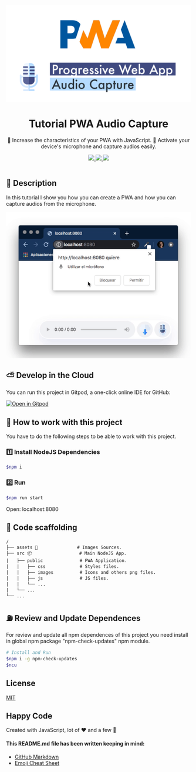 <p align="center">
  <img src="./assets/banner.png" width="600" />
</p>

<h1 align="center">Tutorial PWA Audio Capture</h1>

<p align="center">🚀 Increase the characteristics of your PWA with JavaScript. 🎤 Activate your device's microphone and capture audios easily.</p>

<p align="center">
  <a title="MIT License" href="LICENSE.md">
    <img src="https://img.shields.io/github/license/gridsome/gridsome.svg?style=flat-square&label=License&colorB=6cc24a">
  </a>
  <a title="Twitter: JoseJ_PR" href="https://twitter.com/JoseJ_PR">
    <img src="https://img.shields.io/twitter/url?color=1991DA&label=Twitter%20%40JoseJ_PR&logo=twitter&logoColor=FFFFFF&style=flat-square&url=https%3A%2F%2Ftwitter.com%2FJoseJ_PR">
  </a>  
  <a title="Github: Sponsors" href="https://github.com/sponsors/JoseJPR">
    <img src="https://img.shields.io/twitter/url?color=032f62&label=Github%20Sponsors%20%40JoseJPR&logo=github&logoColor=FFFFFF&style=flat-square&url=https%3A%2F%2Fgithub.com%2Fsponsors%2FJoseJPR">
  </a>
  <br />
  <br />
</p>

## 🔖 Description

In this tutorial I show you how you can create a PWA and how you can capture audios from the microphone.

<p align="center">
  <img src="./assets/demo.gif" />
</p>

## ⛅️ Develop in the Cloud

You can run this project in Gitpod, a one-click online IDE for GitHub:

[![Open in Gitpod](https://gitpod.io/button/open-in-gitpod.svg)](https://gitpod.io/#https://github.com/JoseJPR/tutorial-pwa-capture-audio)

## 📐 How to work with this project

You have to do the following steps to be able to work with this project.

### 1️⃣ Install NodeJS Dependencies

```bash
$npm i
```

### 2️⃣ Run

```bash
$npm run start
```

Open: localhost:8080

## 📂 Code scaffolding

```any
/
├── assets 🌈               # Images Sources.
├── src 📦                  # Main NodeJS App.
|   ├── public              # PWA Application.
|   |   ├── css             # Styles files.
|   |   ├── images          # Icons and others png files.
|   |   ├── js              # JS files.
|   |   └── ...
|   └── ...
└── ...
```

## ⛽️ Review and Update Dependences

For review and update all npm dependences of this project you need install in global npm package "npm-check-updates" npm module.

```bash
# Install and Run
$npm i -g npm-check-updates
$ncu
```

## License
[MIT](LICENSE.md)

## Happy Code
Created with JavaScript, lot of ❤️ and a few 🍺

#### This README.md file has been written keeping in mind:
- [GitHub Markdown](https://guides.github.com/features/mastering-markdown/)
- [Emoji Cheat Sheet](https://www.webfx.com/tools/emoji-cheat-sheet/)